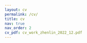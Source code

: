 ```yaml
---
layout: cv
permalink: /cv/
title: cv
nav: true
nav_order: 2
cv_pdf: cv_work_zhenlin_2022_12.pdf
---
```


